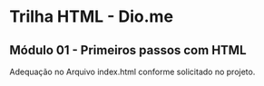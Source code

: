 # Trilha HTML - Dio.me
## Módulo 01 - Primeiros passos com HTML

Adequação no Arquivo index.html conforme solicitado no projeto.
